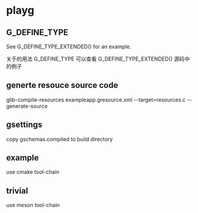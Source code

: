 # playg

## G_DEFINE_TYPE

See G_DEFINE_TYPE_EXTENDED() for an example.

关于的用法 G_DEFINE_TYPE 可以查看 G_DEFINE_TYPE_EXTENDED() 源码中的例子

## generte resouce source code

glib-compile-resources exampleapp.gresource.xml --target=resources.c --generate-source

## gsettings

copy gschemas.compiled to build directory

## example

use cmake tool-chain

## trivial

use meson tool-chain
